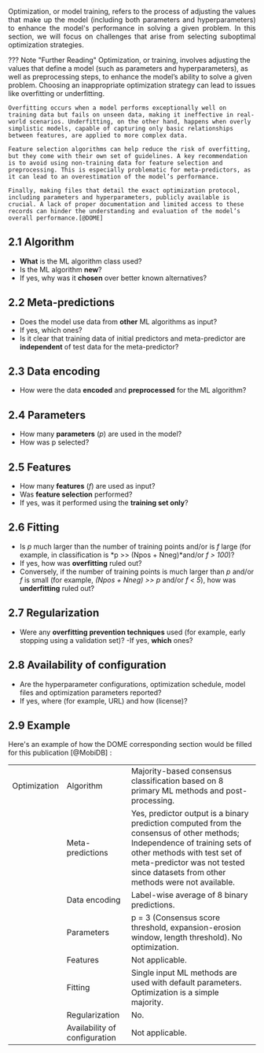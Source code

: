 <p style='text-align: justify;'>
Optimization, or model training, refers to the process of adjusting the values that make up the model (including both parameters and hyperparameters) to enhance the model's performance in solving a given problem. In this section, we will focus on challenges that arise from selecting suboptimal optimization strategies.</p>

??? Note "Further Reading"
	Optimization, or training, involves adjusting the values that define a model (such as parameters and hyperparameters), as well as preprocessing steps, to enhance the model’s ability to solve a given problem. Choosing an inappropriate optimization strategy can lead to issues like overfitting or underfitting.
	
	Overfitting occurs when a model performs exceptionally well on training data but fails on unseen data, making it ineffective in real-world scenarios. Underfitting, on the other hand, happens when overly simplistic models, capable of capturing only basic relationships between features, are applied to more complex data.
	
	Feature selection algorithms can help reduce the risk of overfitting, but they come with their own set of guidelines. A key recommendation is to avoid using non-training data for feature selection and preprocessing. This is especially problematic for meta-predictors, as it can lead to an overestimation of the model’s performance.
	
	Finally, making files that detail the exact optimization protocol, including parameters and hyperparameters, publicly available is crucial. A lack of proper documentation and limited access to these records can hinder the understanding and evaluation of the model’s overall performance.[@DOME]


## 2.1 Algorithm

- __What__ is the ML algorithm class used? 
- Is the ML algorithm __new__? 
- If yes, why was it __chosen__ over better known alternatives?

## 2.2 Meta-predictions

- Does the model use data from __other__ ML algorithms as input? 
- If yes, which ones? 
- Is it clear that training data of initial predictors and meta-predictor are __independent__ of test data for the meta-predictor?

## 2.3 Data encoding

- How were the data __encoded__ and __preprocessed__ for the ML algorithm?

## 2.4 Parameters

- How many __parameters__ (*p*) are used in the model? 
- How was p selected?

## 2.5 Features

- How many __features__ (*f*) are used as input? 
- Was __feature selection__ performed? 
- If yes, was it performed using the __training set only__?

## 2.6 Fitting

- Is *p* much larger than the number of training points and/or is *f* large (for example, in classification is *p >> (Npos + Nneg)*and/or *f > 100*)? 
- If yes, how was __overfitting__ ruled out? 
- Conversely, if the number of training points is much larger than *p* and/or *f* is small (for example, *(Npos + Nneg) >> p*  and/or *f < 5*), how was __underfitting__ ruled out?

## 2.7 Regularization

- Were any __overfitting prevention techniques__ used (for example, early stopping using a validation set)? 
-If yes, __which__ ones?

## 2.8 Availability of configuration
- Are the hyperparameter configurations, optimization schedule, model files and optimization parameters reported? 
- If yes, where (for example, URL) and how (license)?


## 2.9 Example

Here's an example of how the DOME corresponding section would be filled for this publication [@MobiDB] :

|      |        |      |
|-------    |-------    |---------  |
| Optimization  | Algorithm     	  | Majority-based consensus classification based on 8 primary ML methods and post-processing. |
|     			   | Meta-predictions | Yes, predictor output is a binary prediction computed from the consensus of other methods; Independence of training sets of other methods with test set of meta-predictor was not tested since datasets from other methods were not available. |
|     			   | Data encoding    | Label-wise average of 8 binary predictions. |
|     			   | Parameters   	  | p = 3 (Consensus score threshold, expansion-erosion window, length threshold). No optimization. |
|     			   | Features   	  | Not applicable. |
|     			   | Fitting   	 	  | Single input ML methods are used with default parameters. Optimization is a simple majority. |
|     			   | Regularization   | No. |
|     			   | Availability of configuration |  Not applicable.|

<br> 